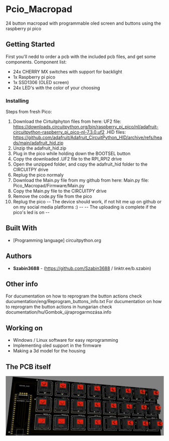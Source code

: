 # Pcio_Macropad
24 button macropad with programmable oled screen and buttons using the raspberry pi pico


## Getting Started

First you'll nedd to order a pcb with the included pcb files, and get some components.
Component list:
-	24x CHERRY MX switches with support for backlight
-	1x Raspberry pi pico
- 1x SSD1306 (OLED screen)
- 24x LED's with the color of your choosing


### Installing

Steps from fresh Pico:
1) Download the Cirtuitphyton files from here:
	UF2 file: https://downloads.circuitpython.org/bin/raspberry_pi_pico/nl/adafruit-circuitpython-raspberry_pi_pico-nl-7.3.0.uf2
	.HID files: https://github.com/adafruit/Adafruit_CircuitPython_HID/archive/refs/heads/main/adafruit_hid.zip
2) Unzip the adafruit_hid.zip
3) Plug in the pico while holding down the BOOTSEL button
4) Copy the downloaded .UF2 file to the RPI_RPI2 drive
5) Open the unzipped folder, and copy the adafruit_hid folder to the CIRCUITPY drive
6) Replug the pico normaly
7) Download the Main.py file from my github from here:
	Main.py file: Pico_Macropad/Firmware/Main.py
8) Copy the Main.py file to the CIRCUITPY drive
9) Remove the code.py file from the pico
10) Replug the pico
-- The device should work, if not hit me up on github or on my social media platforms :) --
-- The uploading is complete if the pico's led is on --


## Built With

  - [Programming language] circuitpython.org 


## Authors

  - **Szabin3688** - 
    (https://github.com/Szabin3688 / linktr.ee/b.szabin)

## Other info 

For ducumentation on how to reprogram the button actions check ducumentation/eng/Reprogram_buttons_info.txt
For ducumentation on how to reprogram the button actions in hungarian check documentation/hu/Gombok_újraprogarmozása.info

## Working on

- Windows / Linux software for easy reprogramming
- Implementing oled support in the firmware
- Making a 3d model for the housing

## The PCB itself
![Picture of the board](https://github.com/Szabin3688/Pcio_Macropad/blob/main/PCB_Version_1.png?raw=true)
